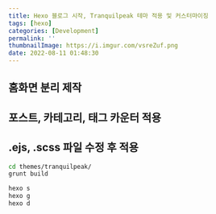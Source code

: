 ```yaml
---
title: Hexo 블로그 시작, Tranquilpeak 테마 적용 및 커스터마이징
tags: [hexo]
categories: [Development]
permalink: ''
thumbnailImage: https://i.imgur.com/vsreZuf.png
date: 2022-08-11 01:48:30
---
```


<!-- excerpt -->
<!-- toc -->

## 홈화면 분리 제작

## 포스트, 카테고리, 태그 카운터 적용

## .ejs, .scss 파일 수정 후 적용

```bash
cd themes/tranquilpeak/
grunt build
```

```bash
hexo s
hexo g
hexo d
```
